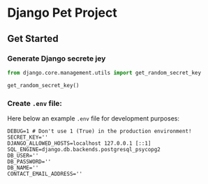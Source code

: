 # Django Pet Project

## Get Started

### Generate Django secrete jey

```python
from django.core.management.utils import get_random_secret_key

get_random_secret_key()
```

### Create `.env` file:

Here below an example `.env` file for development purposes:

```commandline
DEBUG=1 # Don't use 1 (True) in the production environment!
SECRET_KEY=''
DJANGO_ALLOWED_HOSTS=localhost 127.0.0.1 [::1]
SQL_ENGINE=django.db.backends.postgresql_psycopg2
DB_USER=''
DB_PASSWORD=''
DB_NAME=''
CONTACT_EMAIL_ADDRESS=''
```

